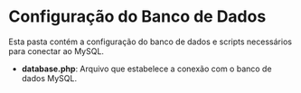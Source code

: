 # Configuração do Banco de Dados

Esta pasta contém a configuração do banco de dados e scripts necessários para conectar ao MySQL.

- **database.php**: Arquivo que estabelece a conexão com o banco de dados MySQL.
